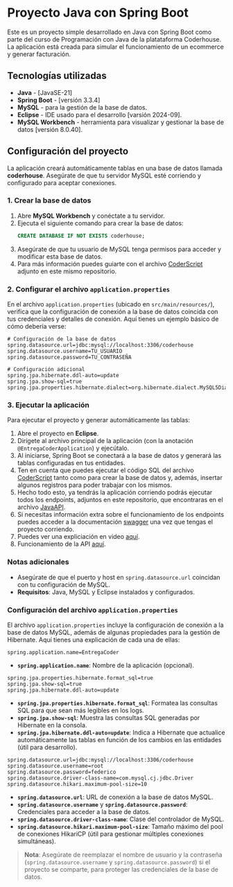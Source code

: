 # Proyecto Java con Spring Boot

Este es un proyecto simple desarrollado en Java con Spring Boot como parte del curso de Programación con Java de la platataforma Coderhouse. La aplicación está creada para simular el funcionamiento de un ecommerce y generar facturación. 

## Tecnologías utilizadas
- **Java** - [JavaSE-21]
- **Spring Boot** - [versión 3.3.4]
- **MySQL** - para la gestión de la base de datos.
- **Eclipse** - IDE usado para el desarrollo [varsión 2024-09].
- **MySQL Workbench** - herramienta para visualizar y gestionar la base de datos [versión 8.0.40].

## Configuración del proyecto
La aplicación creará automáticamente tablas en una base de datos llamada **coderhouse**. Asegúrate de que tu servidor MySQL esté corriendo y configurado para aceptar conexiones.

### 1. Crear la base de datos
1. Abre **MySQL Workbench** y conéctate a tu servidor.
2. Ejecuta el siguiente comando para crear la base de datos:
   ```sql
   CREATE DATABASE IF NOT EXISTS coderhouse;
   ```
3. Asegúrate de que tu usuario de MySQL tenga permisos para acceder y modificar esta base de datos.
4. Para más información puedes guiarte con el archivo [CoderScript](https://github.com/Fede-Diiorio/java_entrega_Federico_Di-Iorio/blob/main/coderScript.sql) adjunto en este mismo repositorio.

### 2. Configurar el archivo `application.properties`
En el archivo `application.properties` (ubicado en `src/main/resources/`), verifica que la configuración de conexión a la base de datos coincida con tus credenciales y detalles de conexión. Aquí tienes un ejemplo básico de cómo debería verse:

```properties
# Configuración de la base de datos
spring.datasource.url=jdbc:mysql://localhost:3306/coderhouse
spring.datasource.username=TU_USUARIO
spring.datasource.password=TU_CONTRASEÑA

# Configuración adicional
spring.jpa.hibernate.ddl-auto=update
spring.jpa.show-sql=true
spring.jpa.properties.hibernate.dialect=org.hibernate.dialect.MySQL5Dialect
```

### 3. Ejecutar la aplicación
Para ejecutar el proyecto y generar automáticamente las tablas:
1. Abre el proyecto en **Eclipse**.
2. Dirígete al archivo principal de la aplicación (con la anotación `@EntregaCoderApplication`) y ejecútalo.
3. Al iniciarse, Spring Boot se conectará a la base de datos y generará las tablas configuradas en tus entidades.
4. Ten en cuenta que puedes ejecutar el código SQL del archivo [CoderScript](https://github.com/Fede-Diiorio/java_entrega_Federico_Di-Iorio/blob/main/coderScript.sql) tanto como para crear la base de datos y, además, insertar algunos registros para poder trabajar con los mismos.
5. Hecho todo esto, ya tendrás la aplicación corriendo podrás ejecutar todos los endpoints, adjuntos en este repositorio, que encontraras en el archivo [JavaAPI](https://github.com/Fede-Diiorio/java_entrega_Federico_Di-Iorio/blob/main/JavaAPI.postman_collection.json).
6. Si necesitas información extra sobre el funcionamiento de los endpoints puedes acceder a la documentación [swagger](http://localhost:8080/swagger-ui/index.html#/) una vez que tengas el proyecto corriendo.
7. Puedes ver una expliciación en video [aquí](https://youtu.be/f2WINEGwjkQ).
8. Funcionamiento de la API [aquí](https://youtu.be/7WGUzEl6wzM).

### Notas adicionales
- Asegúrate de que el puerto y host en `spring.datasource.url` coincidan con tu configuración de MySQL.
- **Requisitos**: Java, MySQL y Eclipse instalados y configurados.

### Configuración del archivo `application.properties`

El archivo `application.properties` incluye la configuración de conexión a la base de datos MySQL, además de algunas propiedades para la gestión de Hibernate. Aquí tienes una explicación de cada una de ellas:

```properties
spring.application.name=EntregaCoder
```
- **`spring.application.name`**: Nombre de la aplicación (opcional).

```properties
spring.jpa.properties.hibernate.format_sql=true
spring.jpa.show-sql=true
spring.jpa.hibernate.ddl-auto=update
```
- **`spring.jpa.properties.hibernate.format_sql`**: Formatea las consultas SQL para que sean más legibles en los logs.
- **`spring.jpa.show-sql`**: Muestra las consultas SQL generadas por Hibernate en la consola.
- **`spring.jpa.hibernate.ddl-auto=update`**: Indica a Hibernate que actualice automáticamente las tablas en función de los cambios en las entidades (útil para desarrollo).

```properties
spring.datasource.url=jdbc:mysql://localhost:3306/coderhouse
spring.datasource.username=root
spring.datasource.password=federico
spring.datasource.driver-class-name=com.mysql.cj.jdbc.Driver
spring.datasource.hikari.maximum-pool-size=10
```
- **`spring.datasource.url`**: URL de conexión a la base de datos MySQL.
- **`spring.datasource.username`** y **`spring.datasource.password`**: Credenciales para acceder a la base de datos.
- **`spring.datasource.driver-class-name`**: Clase del controlador de MySQL.
- **`spring.datasource.hikari.maximum-pool-size`**: Tamaño máximo del pool de conexiones HikariCP (útil para gestionar múltiples conexiones simultáneas).

> **Nota**: Asegúrate de reemplazar el nombre de usuario y la contraseña (`spring.datasource.username` y `spring.datasource.password`) si el proyecto se comparte, para proteger las credenciales de la base de datos.
